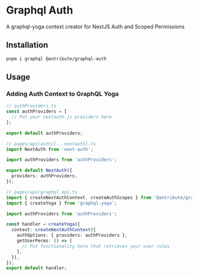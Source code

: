 # Graphql Auth

A graphql-yoga context creator for NextJS Auth and Scoped Permissions

## Installation

```bash
pnpm i graphql @antribute/graphql-auth
```

## Usage

### Adding Auth Context to GraphQL Yoga

```typescript
// authProviders.ts
const authProviders = [
  // Put your nextauth.js providers here
];

export default authProviders;

// pages/api/auth/[...nextauth].ts
import NextAuth from 'next-auth';

import authProviders from 'authProviders';

export default NextAuth({
  providers: authProviders,
});

// pages/api/graphql.api.ts
import { createNextAuthContext, createAuthScopes } from '@antribute/graphql-auth';
import { createYoga } from 'graphql-yoga';

import authProviders from 'authProviders';

const handler = createYoga({
  context: createNextAuthContext({
    authOptions: { providers: authProviders },
    getUserPerms: () => [
      // Put functionality here that retrieves your user roles
    ],
  }),
});
export default handler;
```
